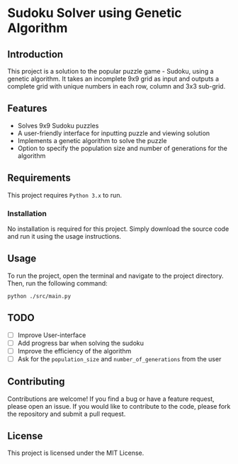 # Sudoku Solver using Genetic Algorithm

## Introduction
This project is a solution to the popular puzzle game - Sudoku, using a genetic algorithm. It takes an incomplete 9x9 grid as input and outputs a complete grid with unique numbers in each row, column and 3x3 sub-grid.

## Features
 - Solves 9x9 Sudoku puzzles
 - A user-friendly interface for inputting puzzle and viewing solution
 - Implements a genetic algorithm to solve the puzzle
 - Option to specify the population size and number of generations for the algorithm

## Requirements
This project requires `Python 3.x` to run.

### Installation
No installation is required for this project. Simply download the source code and run it using the usage instructions.

## Usage
To run the project, open the terminal and navigate to the project directory. Then, run the following command:
```
python ./src/main.py
```

## TODO
- [ ] Improve User-interface
- [ ] Add progress bar when solving the sudoku
- [ ] Improve the efficiency of the algorithm
- [ ] Ask for the `population_size` and `number_of_generations` from the user

## Contributing
Contributions are welcome! If you find a bug or have a feature request, please open an issue. If you would like to contribute to the code, please fork the repository and submit a pull request.

## License
This project is licensed under the MIT License.